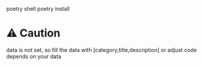 poetry shell
poetry install

# ⚠️ Caution
data is not set, so fill the data with [category,title,description] or adjust code depends on your data




